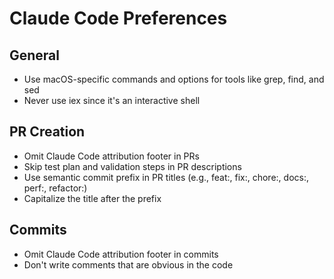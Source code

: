 # Claude Code Preferences

## General

- Use macOS-specific commands and options for tools like grep, find, and sed
- Never use iex since it's an interactive shell

## PR Creation

- Omit Claude Code attribution footer in PRs
- Skip test plan and validation steps in PR descriptions
- Use semantic commit prefix in PR titles (e.g., feat:, fix:, chore:, docs:, perf:, refactor:)
- Capitalize the title after the prefix

## Commits

- Omit Claude Code attribution footer in commits
- Don't write comments that are obvious in the code